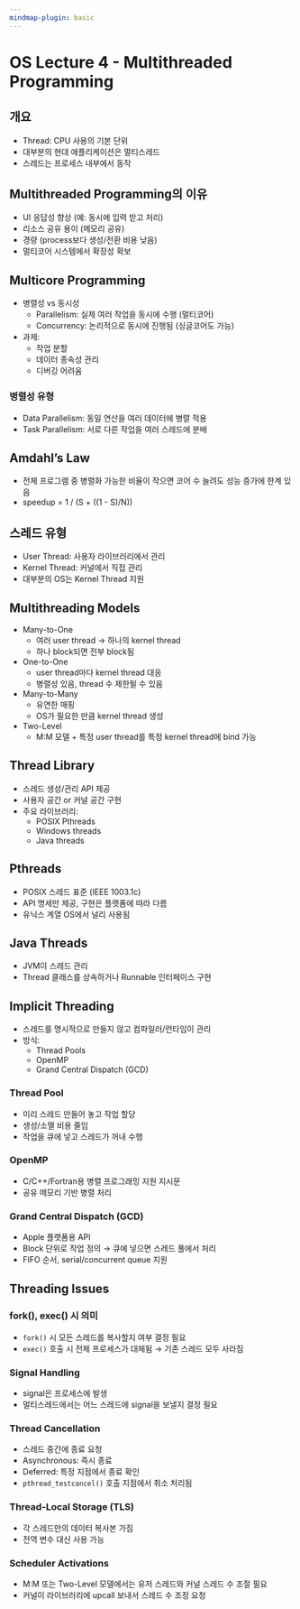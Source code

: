 ```yaml
---
mindmap-plugin: basic
---
```


# OS Lecture 4 - Multithreaded Programming

## 개요
- Thread: CPU 사용의 기본 단위
- 대부분의 현대 애플리케이션은 멀티스레드
- 스레드는 프로세스 내부에서 동작

## Multithreaded Programming의 이유
- UI 응답성 향상 (예: 동시에 입력 받고 처리)
- 리소스 공유 용이 (메모리 공유)
- 경량 (process보다 생성/전환 비용 낮음)
- 멀티코어 시스템에서 확장성 확보

## Multicore Programming
- 병렬성 vs 동시성
  - Parallelism: 실제 여러 작업을 동시에 수행 (멀티코어)
  - Concurrency: 논리적으로 동시에 진행됨 (싱글코어도 가능)
- 과제:
  - 작업 분할
  - 데이터 종속성 관리
  - 디버깅 어려움

### 병렬성 유형
- Data Parallelism: 동일 연산을 여러 데이터에 병렬 적용
- Task Parallelism: 서로 다른 작업을 여러 스레드에 분배

## Amdahl’s Law
- 전체 프로그램 중 병렬화 가능한 비율이 작으면 코어 수 늘려도 성능 증가에 한계 있음
- speedup = 1 / (S + ((1 - S)/N))

## 스레드 유형
- User Thread: 사용자 라이브러리에서 관리
- Kernel Thread: 커널에서 직접 관리
- 대부분의 OS는 Kernel Thread 지원

## Multithreading Models
- Many-to-One
  - 여러 user thread → 하나의 kernel thread
  - 하나 block되면 전부 block됨
- One-to-One
  - user thread마다 kernel thread 대응
  - 병렬성 있음, thread 수 제한될 수 있음
- Many-to-Many
  - 유연한 매핑
  - OS가 필요한 만큼 kernel thread 생성
- Two-Level
  - M:M 모델 + 특정 user thread를 특정 kernel thread에 bind 가능

## Thread Library
- 스레드 생성/관리 API 제공
- 사용자 공간 or 커널 공간 구현
- 주요 라이브러리:
  - POSIX Pthreads
  - Windows threads
  - Java threads

## Pthreads
- POSIX 스레드 표준 (IEEE 1003.1c)
- API 명세만 제공, 구현은 플랫폼에 따라 다름
- 유닉스 계열 OS에서 널리 사용됨

## Java Threads
- JVM이 스레드 관리
- Thread 클래스를 상속하거나 Runnable 인터페이스 구현

## Implicit Threading
- 스레드를 명시적으로 만들지 않고 컴파일러/런타임이 관리
- 방식:
  - Thread Pools
  - OpenMP
  - Grand Central Dispatch (GCD)

### Thread Pool
- 미리 스레드 만들어 놓고 작업 할당
- 생성/소멸 비용 줄임
- 작업을 큐에 넣고 스레드가 꺼내 수행

### OpenMP
- C/C++/Fortran용 병렬 프로그래밍 지원 지시문
- 공유 메모리 기반 병렬 처리

### Grand Central Dispatch (GCD)
- Apple 플랫폼용 API
- Block 단위로 작업 정의 → 큐에 넣으면 스레드 풀에서 처리
- FIFO 순서, serial/concurrent queue 지원

## Threading Issues

### fork(), exec() 시 의미
- `fork()` 시 모든 스레드를 복사할지 여부 결정 필요
- `exec()` 호출 시 전체 프로세스가 대체됨 → 기존 스레드 모두 사라짐

### Signal Handling
- signal은 프로세스에 발생
- 멀티스레드에서는 어느 스레드에 signal을 보낼지 결정 필요

### Thread Cancellation
- 스레드 중간에 종료 요청
- Asynchronous: 즉시 종료
- Deferred: 특정 지점에서 종료 확인
- `pthread_testcancel()` 호출 지점에서 취소 처리됨

### Thread-Local Storage (TLS)
- 각 스레드만의 데이터 복사본 가짐
- 전역 변수 대신 사용 가능

### Scheduler Activations
- M:M 또는 Two-Level 모델에서는 유저 스레드와 커널 스레드 수 조절 필요
- 커널이 라이브러리에 upcall 보내서 스레드 수 조정 요청